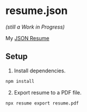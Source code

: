 # resume.json

_(still a Work in Progress)_

My [JSON Resume](https://jsonresume.org/)

## Setup

1. Install dependencies.

```sh
npm install
```

2. Export resume to a PDF file.

```sh
npx resume export resume.pdf
```
